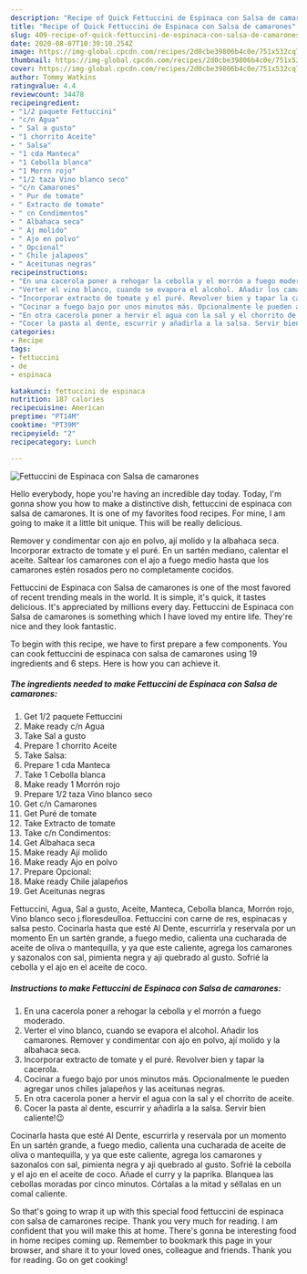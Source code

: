 ```yaml
---
description: "Recipe of Quick Fettuccini de Espinaca con Salsa de camarones"
title: "Recipe of Quick Fettuccini de Espinaca con Salsa de camarones"
slug: 409-recipe-of-quick-fettuccini-de-espinaca-con-salsa-de-camarones
date: 2020-08-07T10:39:10.254Z
image: https://img-global.cpcdn.com/recipes/2d0cbe39806b4c0e/751x532cq70/fettuccini-de-espinaca-con-salsa-de-camarones-foto-principal.jpg
thumbnail: https://img-global.cpcdn.com/recipes/2d0cbe39806b4c0e/751x532cq70/fettuccini-de-espinaca-con-salsa-de-camarones-foto-principal.jpg
cover: https://img-global.cpcdn.com/recipes/2d0cbe39806b4c0e/751x532cq70/fettuccini-de-espinaca-con-salsa-de-camarones-foto-principal.jpg
author: Tommy Watkins
ratingvalue: 4.4
reviewcount: 34478
recipeingredient:
- "1/2 paquete Fettuccini"
- "c/n Agua"
- " Sal a gusto"
- "1 chorrito Aceite"
- " Salsa"
- "1 cda Manteca"
- "1 Cebolla blanca"
- "1 Morrn rojo"
- "1/2 taza Vino blanco seco"
- "c/n Camarones"
- " Pur de tomate"
- " Extracto de tomate"
- " cn Condimentos"
- " Albahaca seca"
- " Aj molido"
- " Ajo en polvo"
- " Opcional"
- " Chile jalapeos"
- " Aceitunas negras"
recipeinstructions:
- "En una cacerola poner a rehogar la cebolla y el morrón a fuego moderado."
- "Verter el vino blanco, cuando se evapora el alcohol. Añadir los camarones. Remover y condimentar con ajo en polvo, ají molido y la albahaca seca."
- "Incorporar extracto de tomate y el puré. Revolver bien y tapar la cacerola."
- "Cocinar a fuego bajo por unos minutos más. Opcionalmente le pueden agregar unos chiles jalapeños y las aceitunas negras."
- "En otra cacerola poner a hervir el agua con la sal y el chorrito de aceite."
- "Cocer la pasta al dente, escurrir y añadirla a la salsa. Servir bien caliente!😉"
categories:
- Recipe
tags:
- fettuccini
- de
- espinaca

katakunci: fettuccini de espinaca 
nutrition: 187 calories
recipecuisine: American
preptime: "PT14M"
cooktime: "PT39M"
recipeyield: "2"
recipecategory: Lunch

---
```



![Fettuccini de Espinaca con Salsa de camarones](https://img-global.cpcdn.com/recipes/2d0cbe39806b4c0e/751x532cq70/fettuccini-de-espinaca-con-salsa-de-camarones-foto-principal.jpg)

Hello everybody, hope you're having an incredible day today. Today, I'm gonna show you how to make a distinctive dish, fettuccini de espinaca con salsa de camarones. It is one of my favorites food recipes. For mine, I am going to make it a little bit unique. This will be really delicious.

Remover y condimentar con ajo en polvo, ají molido y la albahaca seca. Incorporar extracto de tomate y el puré. En un sartén mediano, calentar el aceite. Saltear los camarones con el ajo a fuego medio hasta que los camarones estén rosados pero no completamente cocidos.

Fettuccini de Espinaca con Salsa de camarones is one of the most favored of recent trending meals in the world. It is simple, it's quick, it tastes delicious. It's appreciated by millions every day. Fettuccini de Espinaca con Salsa de camarones is something which I have loved my entire life. They're nice and they look fantastic.


To begin with this recipe, we have to first prepare a few components. You can cook fettuccini de espinaca con salsa de camarones using 19 ingredients and 6 steps. Here is how you can achieve it.

<!--inarticleads1-->

##### The ingredients needed to make Fettuccini de Espinaca con Salsa de camarones:

1. Get 1/2 paquete Fettuccini
1. Make ready c/n Agua
1. Take  Sal a gusto
1. Prepare 1 chorrito Aceite
1. Take  Salsa:
1. Prepare 1 cda Manteca
1. Take 1 Cebolla blanca
1. Make ready 1 Morrón rojo
1. Prepare 1/2 taza Vino blanco seco
1. Get c/n Camarones
1. Get  Puré de tomate
1. Take  Extracto de tomate
1. Take  c/n Condimentos:
1. Get  Albahaca seca
1. Make ready  Ají molido
1. Make ready  Ajo en polvo
1. Prepare  Opcional:
1. Make ready  Chile jalapeños
1. Get  Aceitunas negras


Fettuccini, Agua, Sal a gusto, Aceite, Manteca, Cebolla blanca, Morrón rojo, Vino blanco seco j.floresdeulloa. Fettuccini con carne de res, espinacas y salsa pesto. Cocinarla hasta que esté Al Dente, escurrirla y reservala por un momento En un sartén grande, a fuego medio, calienta una cucharada de aceite de oliva o mantequilla, y ya que este caliente, agrega los camarones y sazonalos con sal, pimienta negra y aji quebrado al gusto. Sofrié la cebolla y el ajo en el aceite de coco. 

<!--inarticleads2-->

##### Instructions to make Fettuccini de Espinaca con Salsa de camarones:

1. En una cacerola poner a rehogar la cebolla y el morrón a fuego moderado.
1. Verter el vino blanco, cuando se evapora el alcohol. Añadir los camarones. Remover y condimentar con ajo en polvo, ají molido y la albahaca seca.
1. Incorporar extracto de tomate y el puré. Revolver bien y tapar la cacerola.
1. Cocinar a fuego bajo por unos minutos más. Opcionalmente le pueden agregar unos chiles jalapeños y las aceitunas negras.
1. En otra cacerola poner a hervir el agua con la sal y el chorrito de aceite.
1. Cocer la pasta al dente, escurrir y añadirla a la salsa. Servir bien caliente!😉


Cocinarla hasta que esté Al Dente, escurrirla y reservala por un momento En un sartén grande, a fuego medio, calienta una cucharada de aceite de oliva o mantequilla, y ya que este caliente, agrega los camarones y sazonalos con sal, pimienta negra y aji quebrado al gusto. Sofrié la cebolla y el ajo en el aceite de coco. Añade el curry y la paprika. Blanquea las cebollas moradas por cinco minutos. Córtalas a la mitad y séllalas en un comal caliente. 

So that's going to wrap it up with this special food fettuccini de espinaca con salsa de camarones recipe. Thank you very much for reading. I am confident that you will make this at home. There's gonna be interesting food in home recipes coming up. Remember to bookmark this page in your browser, and share it to your loved ones, colleague and friends. Thank you for reading. Go on get cooking!
